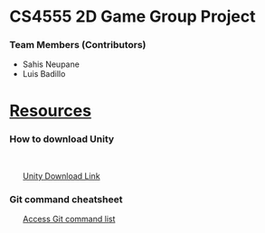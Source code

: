 <h1>CS4555 2D Game Group Project</h1>
<!-- Team Member Names -->
<div>
<h3>Team Members (Contributors)</h3>
<ul>
  <li>Sahis Neupane</li>
  <li> Luis Badillo </li>
</ul>
</div>

<!-- Resources like how to use git, Unity -->
<div>
  <h1>
    <u>Resources</u>
  </h1>
  <h3>How to download Unity</h3>
  <br/>
    <ul>
    <a href='https://unity.com/products/unity-student'> Unity Download Link</a>

  </ul>
  <h3>
    Git command cheatsheet
  </h3>
  <ul>
    <a href='https://education.github.com/git-cheat-sheet-education.pdf'> Access Git command list</a>

  </ul>
</div>


